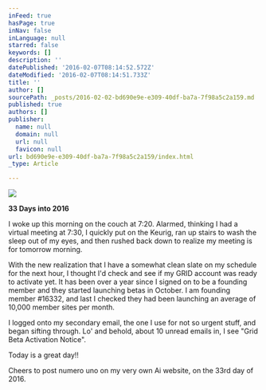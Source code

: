 ```yaml
---
inFeed: true
hasPage: true
inNav: false
inLanguage: null
starred: false
keywords: []
description: ''
datePublished: '2016-02-07T08:14:52.572Z'
dateModified: '2016-02-07T08:14:51.733Z'
title: ''
author: []
sourcePath: _posts/2016-02-02-bd690e9e-e309-40df-ba7a-7f98a5c2a159.md
published: true
authors: []
publisher:
  name: null
  domain: null
  url: null
  favicon: null
url: bd690e9e-e309-40df-ba7a-7f98a5c2a159/index.html
_type: Article

---
```

![](https://s3-us-west-2.amazonaws.com/the-grid-img/p/e9cd8e76a6b3814d4fce2ced9db232c8c7fd1ffb.png)

**33 Days into 2016**

I woke up this morning on the couch at 7:20\.  Alarmed, thinking I had a virtual meeting at 7:30, I quickly put on the Keurig, ran up stairs to wash the sleep out of my eyes, and then rushed back down to realize my meeting is for tomorrow morning.

With the new realization that I have a somewhat clean slate on my schedule for the next hour, I thought I'd check and see if my GRID account was ready to activate yet.  It has been over a year since I signed on to be a founding member and they started launching betas in October.  I am founding member \#16332, and last I checked they had been launching an average of 10,000 member sites per month.  

I logged onto my secondary email, the one I use for not so urgent stuff, and began sifting through.  Lo' and behold, about 10 unread emails in, I see "Grid Beta Activation Notice".  

Today is a great day!!

Cheers to post numero uno on my very own Ai website, on the 33rd day of 2016\.